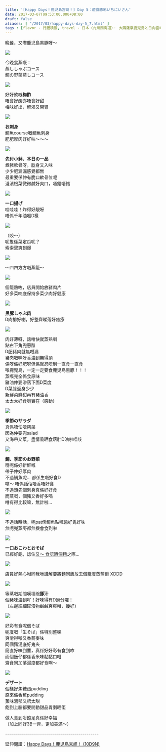 ```yaml
---
title: '[Happy Days！鹿児島宮崎！] Day 5：遊食豚彩いちにいさん'
date: 2017-03-07T09:53:00.000+08:00
draft: false
aliases: [ "/2017/03/happy-days-day-5_7.html" ]
tags : [flavor - 行膳積腹, travel - 日本（九州西海道）・ 大隅薩摩鹿児島と日向宮崎]
---
```


晚餐，又嚟鹿児島黒豚呀～  

![](/images/kojkmi5e1.jpg)

今晚食蒸嘅：  
蒸ししゃぶコース  
鯛の野菜蒸しコース  

![](/images/kojkmi5e2.jpg)

好好飲嘅**梅酢**  
唔會好酸亦唔會好甜  
梅味好出，解渴又開胃  

![](/images/kojkmi5e3.jpg)

**お刺身**  
鯛魚course嘅鯛魚刺身  
肥肥厚肉好好味～～～  

![](/images/kojkmi5e4.jpg)

**先付小鉢、本日の一品**  
煮豬軟骨呀，腍身又入味  
少少肥漏漏感覺都無  
最重要係仲有脆口軟骨位呢  
淺漬根菜微微鹹好爽口，唔錯唔錯  

![](/images/kojkmi5e5.jpg)

**一口揚げ**  
哇哇哇！炸得好靚呀  
唔係千年油嗰D樣  

![](/images/kojkmi5e6.jpg)

（咬～）  
呢隻係菜定瓜呢？  
索索聲爽到爆  

![](/images/kojkmi5e7.jpg)

～四四方方嘅蒸籠～  

![](/images/kojkmi5e8.jpg)

個籠熱咗，店員開始放豬肉片  
好多菜响底保持多菜少肉好健康  

![](/images/kojkmi5e.jpg)

**黒豚しゃぶ肉**  
D肉排好喇，好整齊睇落好癒療  

![](/images/kojkmi5e9.jpg)

肉好薄呀，話咁快就蒸熟喇  
點右下角兜蔥醋  
D肥豬肉就無咁漏  
豬肉嘅味呀香濃到無得頂  
係呀係好肥呀但係就忍唔到一直食一直食  
嚟鹿児島，一定一定要食鹿児島黒豚！！！  
蒸嘅完全係食原味  
豬油仲要滲落下面D菜度  
D菜腍返身少少  
新鮮菜鮮甜再有豬油香  
太太太好食喇實在（感動）  

![](/images/kojkmi5e10.jpg)

**季節のサラダ**  
真係唔怕唔夠菜  
因為仲要兜salad  
又海帶又菜，盡情吸晒食落肚D油啦唔該  

![](/images/kojkmi5e11.jpg)

**鯛、季節のお野菜**  
嘢呢係好新鮮嘅  
帶子仲好厚肉  
不過鯛魚呢... 都係生嘅好食D  
嗱～ 唔係話佢唔香唔好食  
不過頭先個刺身真係好好食  
而蒸嘅，個豬又香好多喎  
咁有得比較嘛，無計啦...  

![](/images/kojkmi5e12.jpg)

不過話時話，呢pat俾鯛魚點嘅醬好鬼好味  
無呢兜蒸嘢都無機會食到啦  

![](/images/kojkmi5e13.jpg)

**一口おこわとおそば**  
已經好飽，諗住[又～ 食唔晒個麵](https://hidie.net/kojkmi4c/)之際...  

![](/images/kojkmi5e14.jpg)

店員好熱心咁同我哋講解要將麵同飯放去個籠度蒸蒸佢 XDDD  

![](/images/kojkmi5e15.jpg)

等蒸嘅期間嘆埋碗**豚汁**  
個豬味濃到吖！好味得有D過分囉！  
（左邊細細碟漬物鹹鹹爽爽咁，幾好）  

![](/images/kojkmi5e16.jpg)

好彩有食呢個そば  
呢度嘅「生そば」係特別整㗎  
爽滑得嚟又香蕎麥味  
同個豬湯底好鬼夾  
簡直好味到暈，真係好好彩有食到咋  
而個飯仔都係香米味黏黏口咁  
齋食同加落湯度都好食啊～  

![](/images/kojkmi5e17.jpg)

**デザート**  
個樣好焦糖蛋pudding  
原來係香蕉pudding  
蕉味濃郁又唔太甜  
飽到上腦都要開動甜品胃剷晒佢  
  
做人食到咁飽足真係好幸福  
（加上同好3B一齊，更加美滿～）  
  
\-----------------------------------------------  
  
延伸閱讀：[Happy Days！鹿児島宮崎！ (10D9N)](https://hidie.net/kojkmi10d9n/)
